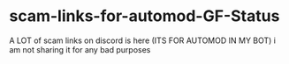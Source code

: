 # scam-links-for-automod-GF-Status
A LOT of scam links on discord is here (ITS FOR AUTOMOD IN MY BOT) i am not sharing it for any bad purposes
